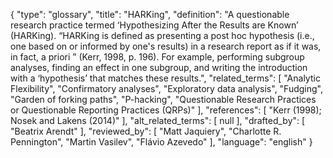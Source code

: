 {
    "type": "glossary",
    "title": "HARKing",
    "definition": "A questionable research practice termed ‘Hypothesizing After the Results are Known’ (HARKing). “HARKing is defined as presenting a post hoc hypothesis (i.e., one based on or informed by one's results) in a research report as if it was, in fact, a priori ” (Kerr, 1998, p. 196). For example, performing subgroup analyses, finding an effect in one subgroup, and writing the introduction with a ‘hypothesis’ that matches these results.",
    "related_terms": [
        "Analytic Flexibility",
        "Confirmatory analyses",
        "Exploratory data analysis",
        "Fudging",
        "Garden of forking paths",
        "P-hacking",
        "Questionable Research Practices or Questionable Reporting Practices (QRPs)"
    ],
    "references": [
        "Kerr (1998); Nosek and Lakens (2014)"
    ],
    "alt_related_terms": [
        null
    ],
    "drafted_by": [
        "Beatrix Arendt"
    ],
    "reviewed_by": [
        "Matt Jaquiery",
        "Charlotte R. Pennington",
        "Martin Vasilev",
        "Flávio Azevedo"
    ],
    "language": "english"
}